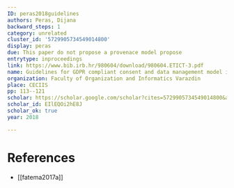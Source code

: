 ```yaml
---
ID: peras2018guidelines
authors: Peras, Dijana
backward_steps: 1
category: unrelated
cluster_id: '5729905734549014800'
display: peras
due: This paper do not propose a provenace model propose
entrytype: inproceedings
link: https://www.bib.irb.hr/980604/download/980604.ETICT-3.pdf
name: Guidelines for GDPR compliant consent and data management model in ICT businesses
organization: Faculty of Organization and Informatics Varazdin
place: CECIIS
pp: 113--121
scholar: https://scholar.google.com/scholar?cites=5729905734549014800&as_sdt=2005&sciodt=0,5&hl=en
scholar_id: EIlEQOi2hE8J
scholar_ok: true
year: 2018

---
```


# References

- [[fatema2017a]]
